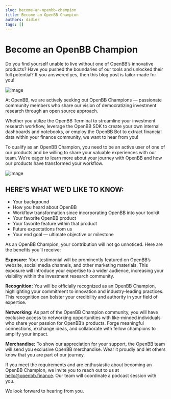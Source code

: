 ```yaml
---
slug: become-an-openbb-champion
title: Become an OpenBB Champion
authors: didier
tags: []
---
```


# Become an OpenBB Champion

Do you find yourself unable to live without one of OpenBB’s innovative products? Have you pushed the boundaries of our tools and unlocked their full potential? If you answered yes, then this blog post is tailor-made for you!

![image](https://github.com/Meg1211/my-website/assets/88618738/2846370c-0bf8-4694-98e8-90a5c291fa64)

At OpenBB, we are actively seeking out OpenBB Champions — passionate community members who share our vision of democratizing investment research through an open source approach.

Whether you utilize the OpenBB Terminal to streamline your investment research workflow, leverage the OpenBB SDK to create your own internal dashboards and notebooks, or employ the OpenBB Bot to extract financial data within your finance community, we want to hear from you!

To qualify as an OpenBB Champion, you need to be an active user of one of our products and be willing to share your valuable experiences with our team. We’re eager to learn more about your journey with OpenBB and how our products have transformed your workflow.

![image](https://github.com/Meg1211/my-website/assets/88618738/52456ea1-4455-45d9-86cb-4d31fb973c39)

## HERE’S WHAT WE’D LIKE TO KNOW:

- Your background
- How you heard about OpenBB
- Workflow transformation since incorporating OpenBB into your toolkit
- Your favorite OpenBB product
- Your favorite feature within that product
- Future expectations from us
- Your end goal — ultimate objective or milestone

As an OpenBB Champion, your contribution will not go unnoticed. Here are the benefits you’ll receive:

**Exposure:** Your testimonial will be prominently featured on OpenBB’s website, social media channels, and other marketing materials. This exposure will introduce your expertise to a wider audience, increasing your visibility within the investment research community.

**Recognition:** You will be officially recognized as an OpenBB Champion, highlighting your commitment to innovation and industry-leading practices. This recognition can bolster your credibility and authority in your field of expertise.

**Networking:** As part of the OpenBB Champion community, you will have exclusive access to networking opportunities with like-minded individuals who share your passion for OpenBB’s products. Forge meaningful connections, exchange ideas, and collaborate with fellow champions to amplify your impact.

**Merchandise:** To show our appreciation for your support, the OpenBB team will send you exclusive OpenBB merchandise. Wear it proudly and let others know that you are part of our journey.

If you meet the requirements and are enthusiastic about becoming an OpenBB Champion, we invite you to reach out to us at hello@openbb.finance. Our team will coordinate a podcast session with you.

We look forward to hearing from you.
